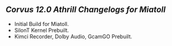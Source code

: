 ## _Corvus 12.0 Athrill Changelogs for Miatoll_


- Initial Build for Miatoll.
- SilonT Kernel Prebuilt.
- Kimci Recorder, Dolby Audio, GcamGO Prebuilt.

